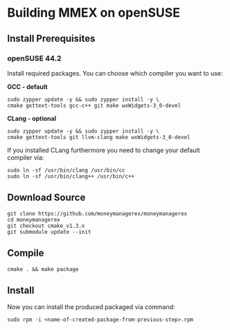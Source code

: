 # Building MMEX on openSUSE

## Install Prerequisites

### openSUSE 44.2
Install required packages. You can choose which compiler you want to use:

**GCC - default**

	sudo zypper update -y && sudo zypper install -y \
	cmake gettext-tools gcc-c++ git make wxWidgets-3_0-devel
	
**CLang - optional**

    sudo zypper update -y && sudo zypper install -y \
    cmake gettext-tools git llvm-clang make wxWidgets-3_0-devel
    
If you installed CLang furthermore you need to change your default compiler via: 

    sudo ln -sf /usr/bin/clang /usr/bin/cc
    sudo ln -sf /usr/bin/clang++ /usr/bin/c++
		
## Download Source
	git clone https://github.com/moneymanagerex/moneymanagerex
	cd moneymanagerex
	git checkout cmake_v1.3.x
	git submodule update --init
	
## Compile
	cmake . && make package
	
## Install
Now you can install the produced packaged via command:

    sudo rpm -i <name-of-created-package-from-previous-step>.rpm
